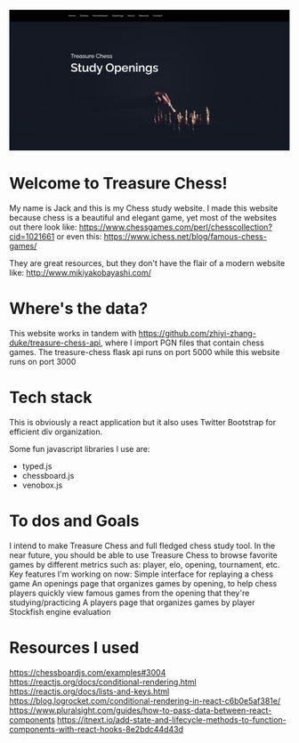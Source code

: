 ![Screenshot](treasure-chess.JPG)
# Welcome to Treasure Chess!
My name is Jack and this is my Chess study website. I made this website because chess is a beautiful and elegant game, yet most of the websites out there look like:
https://www.chessgames.com/perl/chesscollection?cid=1021661
or even this:
https://www.ichess.net/blog/famous-chess-games/

They are great resources, but they don't have the flair of a modern website like:
http://www.mikiyakobayashi.com/

# Where's the data?
This website works in tandem with https://github.com/zhiyi-zhang-duke/treasure-chess-api, where I import PGN files that contain chess games. The treasure-chess flask api runs on port 5000 while this website runs on port 3000

# Tech stack
This is obviously a react application but it also uses Twitter Bootstrap for efficient div organization.

Some fun javascript libraries I use are:

* typed.js
* chessboard.js
* venobox.js

# To dos and Goals
I intend to make Treasure Chess and full fledged chess study tool. In the near future, you should be able to use Treasure Chess to browse favorite games by different metrics such as: player, elo, opening, tournament, etc.
Key features I'm working on now:
Simple interface for replaying a chess game
An openings page that organizes games by opening, to help chess players quickly view famous games from the opening that they're studying/practicing
A players page that organizes games by player
Stockfish engine evaluation

# Resources I used
https://chessboardjs.com/examples#3004
https://reactjs.org/docs/conditional-rendering.html
https://reactjs.org/docs/lists-and-keys.html
https://blog.logrocket.com/conditional-rendering-in-react-c6b0e5af381e/
https://www.pluralsight.com/guides/how-to-pass-data-between-react-components
https://itnext.io/add-state-and-lifecycle-methods-to-function-components-with-react-hooks-8e2bdc44d43d
